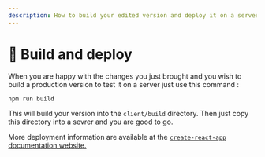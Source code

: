 ```yaml
---
description: How to build your edited version and deploy it on a server
---
```


# 🔨 Build and deploy

When you are happy with the changes you just brought and you wish to build a production version to test it on a server just use this command :&#x20;

```bash
npm run build
```

This will build your version into the `client/build` directory. Then just copy this directory into a sevrer and you are good to go.&#x20;

More deployment information are available at the [`create-react-app` documentation website.](https://create-react-app.dev/docs/deployment)
